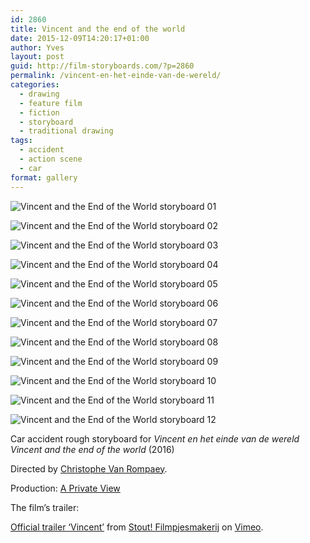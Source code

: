```yaml
---
id: 2860
title: Vincent and the end of the world
date: 2015-12-09T14:20:17+01:00
author: Yves
layout: post
guid: http://film-storyboards.com/?p=2860
permalink: /vincent-en-het-einde-van-de-wereld/
categories:
  - drawing
  - feature film
  - fiction
  - storyboard
  - traditional drawing
tags:
  - accident
  - action scene
  - car
format: gallery
---
```


![Vincent and the End of the World storyboard 01](/images/uploads/2014/10/vincent-en-het-einde-van-de-wereld-stoyboard—01.jpg)

![Vincent and the End of the World storyboard 02](/images/uploads/2014/10/vincent-en-het-einde-van-de-wereld-stoyboard—02.jpg)

![Vincent and the End of the World storyboard 03](/images/uploads/2014/10/vincent-en-het-einde-van-de-wereld-stoyboard—03.jpg)

![Vincent and the End of the World storyboard 04](/images/uploads/2014/10/vincent-en-het-einde-van-de-wereld-stoyboard—04.jpg)

![Vincent and the End of the World storyboard 05](/images/uploads/2014/10/vincent-en-het-einde-van-de-wereld-stoyboard—05.jpg)

![Vincent and the End of the World storyboard 06](/images/uploads/2014/10/vincent-en-het-einde-van-de-wereld-stoyboard—06.jpg)

![Vincent and the End of the World storyboard 07](/images/uploads/2014/10/vincent-en-het-einde-van-de-wereld-stoyboard—07.jpg)

![Vincent and the End of the World storyboard 08](/images/uploads/2014/10/vincent-en-het-einde-van-de-wereld-stoyboard—08.jpg)

![Vincent and the End of the World storyboard 09](/images/uploads/2014/10/vincent-en-het-einde-van-de-wereld-stoyboard—09.jpg)

![Vincent and the End of the World storyboard 10](/images/uploads/2014/10/vincent-en-het-einde-van-de-wereld-stoyboard—10.jpg)

![Vincent and the End of the World storyboard 11](/images/uploads/2014/10/vincent-en-het-einde-van-de-wereld-stoyboard—11.jpg)

![Vincent and the End of the World storyboard 12](/images/uploads/2014/10/vincent-en-het-einde-van-de-wereld-stoyboard—12.jpg)

Car accident rough storyboard for _Vincent en het einde van de wereld_  
_Vincent and the end of the world_ (2016)

Directed by [<span class="itemprop">Christophe Van Rompaey</span>](http://www.imdb.com/name/nm0739755/?ref_=tt_ov_dr).

Production: <a href="http://www.aprivateview.be/" target="_blank" rel="noopener">A Private View</a>

The film&#8217;s trailer:

[Official trailer &#8216;Vincent&#8217;](https://vimeo.com/214025972) from [Stout! Filmpjesmakerij](https://vimeo.com/stoutfilmpjesmakerij) on [Vimeo](https://vimeo.com).
